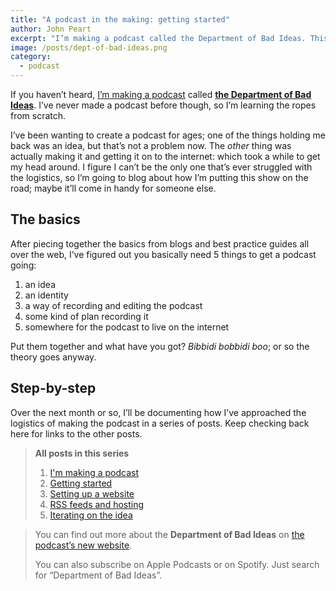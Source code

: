 ```yaml
---
title: "A podcast in the making: getting started"
author: John Peart
excerpt: "I’m making a podcast called the Department of Bad Ideas. This series of posts tell you a bit about how I’m doing it, in case you want to make your own."
image: /posts/dept-of-bad-ideas.png
category:
  - podcast
---
```


If you haven’t heard, [I’m making a podcast](https://www.johnpe.art/2019/01/27/department-of-bad-ideas) called [**the Department of Bad Ideas**](//badideas.podcast.johnpe.art). I’ve never made a podcast before though, so I’m learning the ropes from scratch.

I’ve been wanting to create a podcast for ages; one of the things holding me back was an idea, but that’s not a problem now. The *other* thing was actually making it and getting it on to the internet: which took a while to get my head around. I figure I can’t be the only one that’s ever struggled with the logistics, so I’m going to blog about how I’m putting this show on the road; maybe it’ll come in handy for someone else.

## The basics

After piecing together the basics from blogs and best practice guides all over the web, I’ve figured out you basically need 5 things to get a podcast going:

1. an idea
2. an identity
3. a way of recording and editing the podcast
4. some kind of plan recording it
5. somewhere for the podcast to live on the internet

Put them together and what have you got? *Bibbidi bobbidi boo*; or so the theory goes anyway.

## Step-by-step

Over the next month or so, I’ll be documenting how I’ve approached the logistics of making the podcast in a series of posts. Keep checking back here for links to the other posts.

> **All posts in this series**
>
> 1. [I'm making a podcast](/2019/01/27/department-of-bad-ideas)
> 2. [Getting started](/2019/02/11/getting-started-department-of-bad-ideas)
> 3. [Setting up a website](/2019/02/11/department-of-bad-ideas-hosting-and-website)
> 4. [RSS feeds and hosting](/2019/05/27/department-of-bad-ideas-rss-feeds-and-hosting)
> 5. [Iterating on the idea](/2020/03/15/department-of-bad-ideas-iterating-on-the-idea)


> You can find out more about the **Department of Bad Ideas** on [the podcast’s new website](//badideas.podcast.johnpe.art).
>
> You can also subscribe on Apple Podcasts or on Spotify. Just search for “Department of Bad Ideas”.
